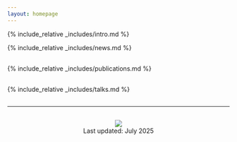 ```yaml
---
layout: homepage
---
```


{% include_relative _includes/intro.md %}

{% include_relative _includes/news.md %}
<hr style="height:2px; visibility:hidden;" />

{% include_relative _includes/publications.md %}
<hr style="height:2px; visibility:hidden;" />

{% include_relative _includes/talks.md %}
<hr style="height:2px; visibility:hidden;" />

<!--
{% include_relative _includes/services.md %}
<hr style="height:2px; visibility:hidden;" />

{% include_relative _includes/recognitions.md %}
<hr style="height:2px; visibility:hidden;" />
-->

---
<hr style="height:2px; visibility:hidden;" />

<p><center>
    <a href='https://clustrmaps.com/site/1c5cm'  title='Visit tracker'><img src='//clustrmaps.com/map_v2.png?cl=ffffff&w=300&t=tt&d=p5yH_wWkzv36A66-zF0i4nil92bXzKwVvRNbZHG4MbM&co=2d78ad&ct=ffffff'/></a>
    <br>
    Last updated: July 2025
</center></p>